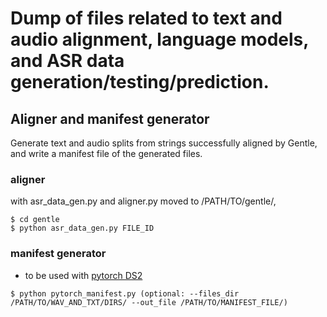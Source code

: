 # Dump of files related to text and audio alignment, language models, and ASR data generation/testing/prediction. 


## Aligner and manifest generator
Generate text and audio splits from strings successfully aligned by Gentle, and write a manifest file of the generated files.

### aligner

with asr_data_gen.py and aligner.py moved to /PATH/TO/gentle/,
```
$ cd gentle
$ python asr_data_gen.py FILE_ID
```

### manifest generator
- to be used with [pytorch DS2](https://github.com/SeanNaren/deepspeech.pytorch)
```
$ python pytorch_manifest.py (optional: --files_dir /PATH/TO/WAV_AND_TXT/DIRS/ --out_file /PATH/TO/MANIFEST_FILE/)
```
